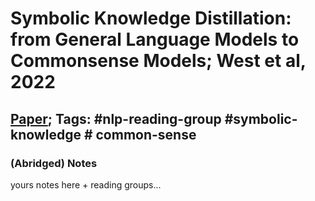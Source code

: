 # Symbolic Knowledge Distillation: from General Language Models to Commonsense Models; West et al, 2022

## [Paper](https://aclanthology.org/2022.naacl-main.341/); Tags: #nlp-reading-group #symbolic-knowledge # common-sense

### (Abridged) Notes
yours notes here + reading groups...
